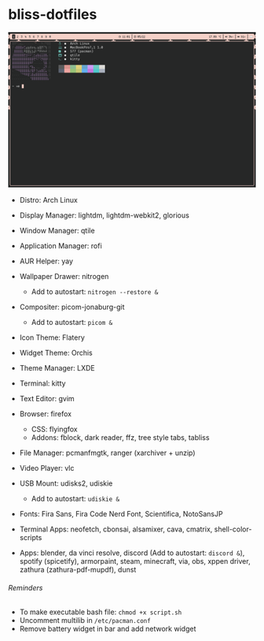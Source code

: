 # bliss-dotfiles

![alt text](https://github.com/Chiivo/bliss-dotfiles/blob/main/screenshot.png?raw=true)

- Distro: Arch Linux

- Display Manager: lightdm, lightdm-webkit2, glorious

- Window Manager: qtile

- Application Manager: rofi

- AUR Helper: yay

- Wallpaper Drawer: nitrogen
	- Add to autostart: `nitrogen --restore &`

- Compositer: picom-jonaburg-git
	- Add to autostart: `picom &`

- Icon Theme: Flatery

- Widget Theme: Orchis

- Theme Manager: LXDE

- Terminal: kitty

- Text Editor: gvim

- Browser: firefox
	- CSS: flyingfox
	- Addons: fblock, dark reader, ffz, tree style tabs, tabliss
  
- File Manager: pcmanfmgtk, ranger (xarchiver + unzip)

- Video Player: vlc

- USB Mount: udisks2, udiskie
	- Add to autostart: `udiskie &`

- Fonts: Fira Sans, Fira Code Nerd Font, Scientifica, NotoSansJP

- Terminal Apps: neofetch, cbonsai, alsamixer, cava, cmatrix, shell-color-scripts

- Apps: blender, da vinci resolve, discord (Add to autostart: `discord &`), spotify (spicetify), armorpaint, steam, minecraft, via, obs, xppen driver, zathura (zathura-pdf-mupdf), dunst

###### Reminders
- To make executable bash file: `chmod +x script.sh`
- Uncomment multilib in `/etc/pacman.conf`
- Remove battery widget in bar and add network widget
